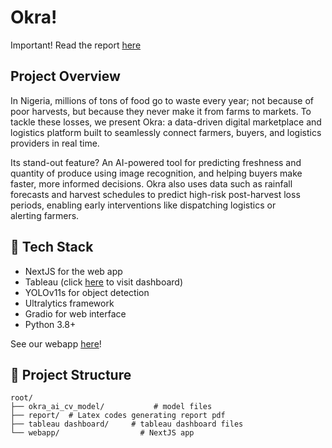 # Okra!

Important! Read the report [here](https://drive.google.com/file/d/14WOQT_5DZgLMT4Ebd3yOAIp8oQwYzbdG/view?usp=sharing)


## Project Overview
In Nigeria, millions of tons of food go to waste every year; not because of poor harvests, but because they never make it from farms to markets. To tackle these losses, we present Okra: a data-driven digital marketplace and logistics platform built to seamlessly connect farmers, buyers, and logistics providers in real time.  

Its stand-out feature? An AI-powered tool for predicting freshness and quantity of produce using image recognition, and helping buyers make faster, more informed decisions. Okra also uses data such as rainfall forecasts and harvest schedules to predict high-risk post-harvest loss periods, enabling early interventions like dispatching logistics or alerting farmers.

## 🔧 Tech Stack
- NextJS for the web app
- Tableau (click [here](https://public.tableau.com/views/PostHarvestLossinNigeria/Dashboard?:language=en-US&publish=yes&:sid=&:redirect=auth&:display_count=n&:origin=viz_share_link) to visit dashboard)
- YOLOv11s for object detection
- Ultralytics framework
- Gradio for web interface
- Python 3.8+

See our webapp [here](https://okra-ai.vercel.app/)!

## 📁 Project Structure

```
root/
├── okra_ai_cv_model/           # model files
├── report/  # Latex codes generating report pdf
├── tableau dashboard/     # tableau dashboard files
└── webapp/                  # NextJS app
```

